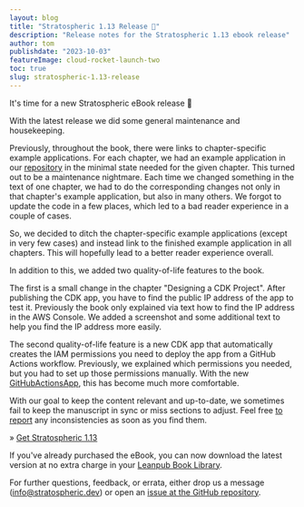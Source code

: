 ```yaml
---
layout: blog
title: "Stratospheric 1.13 Release 🥳"
description: "Release notes for the Stratospheric 1.13 ebook release"
author: tom
publishdate: "2023-10-03"
featureImage: cloud-rocket-launch-two
toc: true
slug: stratospheric-1.13-release
---
```


It's time for a new Stratospheric eBook release 🥳

With the latest release we did some general maintenance and housekeeping.

Previously, throughout the book, there were links to chapter-specific example applications. For each chapter, we had an example application in our [repository](https://github.com/stratospheric-dev/stratospheric) in the minimal state needed for the given chapter. This turned out to be a maintenance nightmare. Each time we changed something in the text of one chapter, we had to do the corresponding changes not only in that chapter's example application, but also in many others. We forgot to update the code in a few places, which led to a bad reader experience in a couple of cases.

So, we decided to ditch the chapter-specific example applications (except in very few cases) and instead link to the finished example application in all chapters. This will hopefully lead to a better reader experience overall.

In addition to this, we added two quality-of-life features to the book.

The first is a small change in the chapter "Designing a CDK Project". After publishing the CDK app, you have to find the public IP address of the app to test it. Previously the book only explained via text how to find the IP address in the AWS Console. We added a screenshot and some additional text to help you find the IP address more easily.

The second quality-of-life feature is a new CDK app that automatically creates the IAM permissions you need to deploy the app from a GitHub Actions workflow. Previously, we explained which permissions you needed, but you had to set up those permissions manually. With the new [GitHubActionsApp](https://github.com/stratospheric-dev/stratospheric/blob/main/cdk/src/main/java/dev/stratospheric/todoapp/cdk/GitHubActionsApp.java), this has become much more comfortable.

With our goal to keep the content relevant and up-to-date, we sometimes fail to keep the manuscript in sync or miss sections to adjust. Feel free [to report](https://github.com/stratospheric-dev/stratospheric/issues/new/choose) any inconsistencies as soon as you find them.

» [Get Stratospheric 1.13](https://leanpub.com/stratospheric)

If you've already purchased the eBook, you can now download the latest version at no extra charge in your [Leanpub Book Library](https://leanpub.com/user_dashboard/library).

For further questions, feedback, or errata, either drop us a message ([info@stratospheric.dev](info@stratospheric.dev)) or open an [issue at the GitHub repository](https://github.com/stratospheric-dev/stratospheric/issues).

